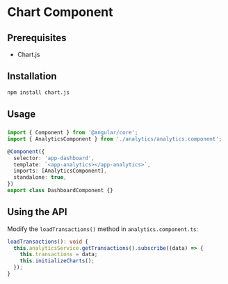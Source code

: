 # Chart Component

## Prerequisites

- Chart.js

## Installation

```bash
npm install chart.js
```

## Usage

### 

```typescript
import { Component } from '@angular/core';
import { AnalyticsComponent } from './analytics/analytics.component';

@Component({
  selector: 'app-dashboard',
  template: `<app-analytics></app-analytics>`,
  imports: [AnalyticsComponent],
  standalone: true,
})
export class DashboardComponent {}
```

## Using the API

Modify the `loadTransactions()` method in `analytics.component.ts`:

```typescript
loadTransactions(): void {
  this.analyticsService.getTransactions().subscribe((data) => {
    this.transactions = data;
    this.initializeCharts();
  });
}
```
